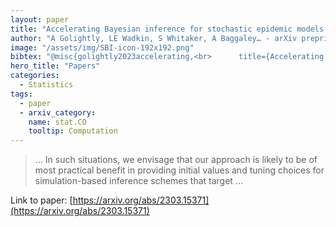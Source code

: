 ```yaml
---
layout: paper
title: "Accelerating Bayesian inference for stochastic epidemic models using incidence data"
author: "A Golightly, LE Wadkin, S Whitaker, A Baggaley… - arXiv preprint arXiv …, 2023 - arxiv.org"
image: "/assets/img/SBI-icon-192x192.png"
bibtex: "@misc{golightly2023accelerating,<br>      title={Accelerating Bayesian inference for stochastic epidemic models using incidence data}, <br>      author={Andrew Golightly and Laura E. Wadkin and Samuel Whitaker and Andrew Baggaley and Nick Parker and Theodore Kypraios},<br>      year={2023},<br>      eprint={2303.15371},<br>      archivePrefix={arXiv},<br>      primaryClass={stat.CO}<br>}"
hero_title: "Papers"
categories:
  - Statistics
tags:
  - paper
  - arxiv_category:
    name: stat.CO
    tooltip: Computation
---
```

>… In such situations, we envisage that our approach is likely to be of most practical benefit in providing initial values and tuning choices for simulation-based inference schemes that target …

Link to paper: [https://arxiv.org/abs/2303.15371](https://arxiv.org/abs/2303.15371)


